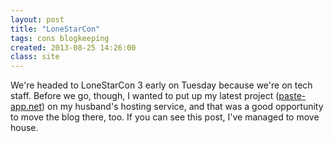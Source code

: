 ```yaml
---
layout: post
title: "LoneStarCon"
tags: cons blogkeeping
created: 2013-08-25 14:26:00
class: site
---
```

We're headed to LoneStarCon 3 early on Tuesday because we're on tech staff.  Before we go, though, I wanted to put up my latest project ([paste-app.net](http://paste-app.net)) on my husband's hosting service, and that was a good opportunity to move the blog there, too.  If you can see this post, I've managed to move house.
